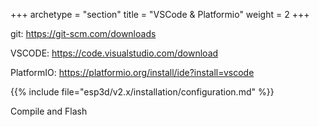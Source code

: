 +++
archetype = "section"
title = "VSCode & Platformio"
weight = 2
+++

git: https://git-scm.com/downloads

VSCODE: https://code.visualstudio.com/download

PlatformIO: https://platformio.org/install/ide?install=vscode

{{% include file="esp3d/v2.x/installation/configuration.md" %}}

Compile and Flash